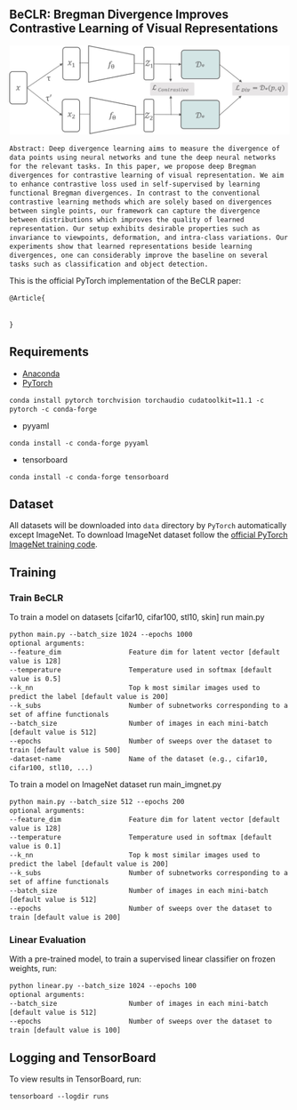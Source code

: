 ## BeCLR: Bregman Divergence Improves Contrastive Learning of Visual Representations
<p align="center">
  <img src="https://github.com/csfarzin/BeCLR/blob/master/media/BeCLR_Arch.jpg" width="800"/>
</p>

```
Abstract: Deep divergence learning aims to measure the divergence of data points using neural networks and tune the deep neural networks for the relevant tasks. In this paper, we propose deep Bregman divergences for contrastive learning of visual representation. We aim to enhance contrastive loss used in self-supervised by learning functional Bregman divergences. In contrast to the conventional contrastive learning methods which are solely based on divergences between single points, our framework can capture the divergence between distributions which improves the quality of learned representation. Our setup exhibits desirable properties such as invariance to viewpoints, deformation, and intra-class variations. Our experiments show that learned representations beside learning divergences, one can considerably improve the baseline on several tasks such as classification and object detection. 
```

This is the official PyTorch implementation of the BeCLR paper:
```
@Article{


}
```





## Requirements
- [Anaconda](https://www.anaconda.com/download/)
- [PyTorch](https://pytorch.org)
```
conda install pytorch torchvision torchaudio cudatoolkit=11.1 -c pytorch -c conda-forge
```
- pyyaml
```
conda install -c conda-forge pyyaml
```
- tensorboard
```
conda install -c conda-forge tensorboard
```

## Dataset
All datasets will be downloaded into `data` directory by `PyTorch` automatically except ImageNet.
To download ImageNet dataset follow the [official PyTorch ImageNet training code](https://github.com/pytorch/examples/tree/master/imagenet).

## Training
### Train BeCLR
To train a model on datasets [cifar10, cifar100, stl10, skin] run main.py 
```
python main.py --batch_size 1024 --epochs 1000 
optional arguments:
--feature_dim                 Feature dim for latent vector [default value is 128]
--temperature                 Temperature used in softmax [default value is 0.5]
--k_nn                        Top k most similar images used to predict the label [default value is 200]
--k_subs                      Number of subnetworks corresponding to a set of affine functionals
--batch_size                  Number of images in each mini-batch [default value is 512]
--epochs                      Number of sweeps over the dataset to train [default value is 500]
-dataset-name                 Name of the dataset (e.g., cifar10, cifar100, stl10, ...)
```
To train a model on ImageNet dataset run main_imgnet.py 
```
python main.py --batch_size 512 --epochs 200
optional arguments:
--feature_dim                 Feature dim for latent vector [default value is 128]
--temperature                 Temperature used in softmax [default value is 0.1]
--k_nn                        Top k most similar images used to predict the label [default value is 200]
--k_subs                      Number of subnetworks corresponding to a set of affine functionals
--batch_size                  Number of images in each mini-batch [default value is 512]
--epochs                      Number of sweeps over the dataset to train [default value is 200]
```
### Linear Evaluation
With a pre-trained model, to train a supervised linear classifier on frozen weights, run:
```
python linear.py --batch_size 1024 --epochs 100 
optional arguments:
--batch_size                  Number of images in each mini-batch [default value is 512]
--epochs                      Number of sweeps over the dataset to train [default value is 100]
```

## Logging and TensorBoard
To view results in TensorBoard, run:
```
tensorboard --logdir runs
```
